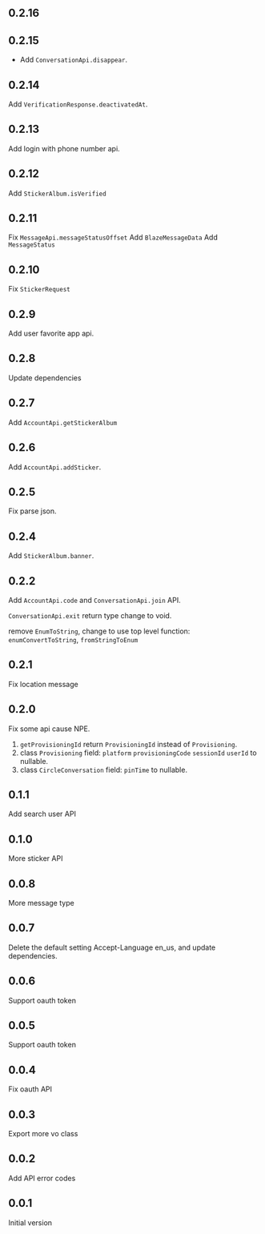 ## 0.2.16

## 0.2.15

* Add `ConversationApi.disappear`.

## 0.2.14

Add `VerificationResponse.deactivatedAt`.

## 0.2.13

Add login with phone number api.

## 0.2.12
Add `StickerAlbum.isVerified`

## 0.2.11
Fix `MessageApi.messageStatusOffset`
Add `BlazeMessageData`
Add `MessageStatus`

## 0.2.10
Fix `StickerRequest` 

## 0.2.9
Add user favorite app api.

## 0.2.8
Update dependencies

## 0.2.7
Add `AccountApi.getStickerAlbum`

## 0.2.6
Add `AccountApi.addSticker`.

## 0.2.5
Fix parse json.

## 0.2.4
Add `StickerAlbum.banner`.

## 0.2.2
Add `AccountApi.code` and `ConversationApi.join` API.

`ConversationApi.exit` return type change to void. 

remove `EnumToString`, change to use top level function: `enumConvertToString`, `fromStringToEnum`

## 0.2.1
Fix location message

## 0.2.0
Fix some api cause NPE.
1. `getProvisioningId` return `ProvisioningId` instead of `Provisioning`.
2. class `Provisioning` field: `platform` `provisioningCode` `sessionId` `userId` to nullable.
3. class `CircleConversation` field: `pinTime` to nullable.

## 0.1.1
Add search user API

## 0.1.0
More sticker API

## 0.0.8
More message type

## 0.0.7
Delete the default setting Accept-Language en_us, and update dependencies.

## 0.0.6
Support oauth token

## 0.0.5
Support oauth token

## 0.0.4
Fix oauth API

## 0.0.3
Export more vo class

## 0.0.2
Add API error codes

## 0.0.1
Initial version
